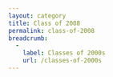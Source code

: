 ```yaml
---
layout: category
title: Class of 2008
permalink: class-of-2008
breadcrumb:
  -
    label: Classes of 2000s
    url: /classes-of-2000s
---
```

